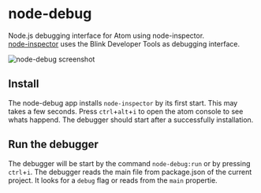 # node-debug

Node.js debugging interface for Atom using node-inspector.  
[node-inspector](https://github.com/node-inspector/node-inspector) uses the Blink Developer Tools as debugging interface.

![node-debug screenshot](https://cloud.githubusercontent.com/assets/3463165/14064391/02f19412-f402-11e5-8f21-5bd3a59ed488.jpg)

Install
-------

The node-debug app installs `node-inspector` by its first start. This may takes a few seconds. Press `ctrl`+`alt`+`i` to open the atom console to see whats happend. The debugger should start after a successfully installation.

Run the debugger
----------------

The debugger will be start by the command `node-debug:run` or by pressing `ctrl`+`i`. The debugger reads the main file from package.json of the current project. It looks for a `debug` flag or reads from the `main` propertie.

